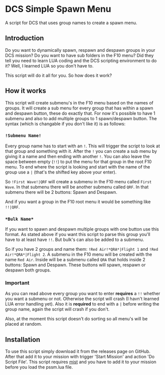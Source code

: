 # DCS Simple Spawn Menu
A script for DCS that uses group names to create a spawn menu.

## Introduction
Do you want to dynamically spawn, respawn and despawn groups in your DCS mission? Do you want to have sub folders in the F10 menu? Did they tell you need to learn LUA coding and the DCS scripting environment to do it? Well, I learned LUA so you don't have to.

This script will do it all for you. So how does it work?

## How it works
This script will create submenu's in the F10 menu based on the names of groups. It will create a sub menu for every group that has within a spawn and despawn button, these do exactly that. For now it's possible to have 1 submenu and also to add multiple groups to 1 spawn/despawn button. The syntax (which is changable if you don't like it) is as follows:

### ```!Submenu Name!```
Every group name has to start with an ```!```. This will trigger the script to look at that group and something with it. After the ```!``` you can create a sub menu by giving it a name and then ending with another ```!```. You can also leave the space between empty (```!!```) to put the menu for that group in the root F10 menu. To end where the script is looking and start with the name of the group use a ```|``` (that's the shifted key above your enter).

So ```!First Wave!|QRF``` will create a submenu in the F10 menu called ```First Wave```. In that submenu there will be another submenu called ```QRF```. In that submenu there will be 2 buttons: Spawn and Despawn.

And if you want a group in the F10 root menu it would be something like ```!!|QRF```.

### ```*Bulk Name*```
If you want to spawn and despawn multiple groups with one button use this format. As stated above if you want this script to parse this group you'll have to at least have ```!!```. But bulk's can also be added to a submenu. 

So if you have 2 groups and name them: ```!Red Air!*QRA*|Flight 1``` and ```!Red Air!*QRA*|Flight 2```. A submenu in the F10 menu will be created with the name ```Red Air```. Inside will be a submenu called ```QRA``` that holds inside 2 buttons: Spawn and Despawn. These buttons will spawn, respawn or despawn both groups.

### Important
As you can read above every group you want to enter **requires** a ```!!``` whether you want a submenu or not. Otherwise the script will crash (I havn't learned LUA error handling yet). Also it is **required** to end with a ```|``` before writing the group name, again the script will crash if you don't.

Also, at the moment this script doesn't do sorting so all menu's will be placed at random.

## Installation
To use this script simply download it from the releases page on GitHub. After that add it to your mission with trigger 'Start Mission' and action 'Do Script File'. This script requires [mist](https://github.com/mrSkortch/MissionScriptingTools) and you have to add it to your mission before you load the pssm.lua file. 


